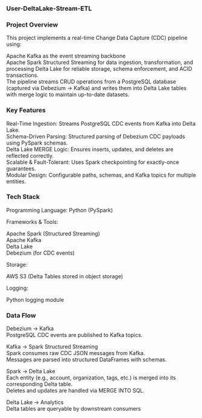 ### User-DeltaLake-Stream-ETL ###

### Project Overview ###

This project implements a real-time Change Data Capture (CDC) pipeline using:

Apache Kafka as the event streaming backbone<br>
Apache Spark Structured Streaming for data ingestion, transformation, and processing Delta Lake for reliable storage, schema enforcement, and ACID transactions.<br>
The pipeline streams CRUD operations from a PostgreSQL database (captured via Debezium → Kafka) and writes them into Delta Lake tables with merge logic to maintain up-to-date datasets.<br>

### Key Features ###

Real-Time Ingestion: Streams PostgreSQL CDC events from Kafka into Delta Lake.<br>
Schema-Driven Parsing: Structured parsing of Debezium CDC payloads using PySpark schemas.<br>
Delta Lake MERGE Logic: Ensures inserts, updates, and deletes are reflected correctly.<br>
Scalable & Fault-Tolerant: Uses Spark checkpointing for exactly-once guarantees.<br>
Modular Design: Configurable paths, schemas, and Kafka topics for multiple entities.<br>

### Tech Stack ###

Programming Language: Python (PySpark)

Frameworks & Tools:

Apache Spark (Structured Streaming)<br>
Apache Kafka<br>
Delta Lake<br>
Debezium (for CDC events)<br>

Storage:

AWS S3 (Delta Tables stored in object storage)<br>

Logging: 

Python logging module


### Data Flow ###

Debezium → Kafka<br>
PostgreSQL CDC events are published to Kafka topics.<br>

Kafka → Spark Structured Streaming<br>
Spark consumes raw CDC JSON messages from Kafka.<br>
Messages are parsed into structured DataFrames with schemas.<br>

Spark → Delta Lake<br>
Each entity (e.g., account, organization, tags, etc.) is merged into its corresponding Delta table.<br>
Deletes and updates are handled via MERGE INTO SQL.<br>

Delta Lake → Analytics<br>
Delta tables are queryable by downstream consumers<br>
